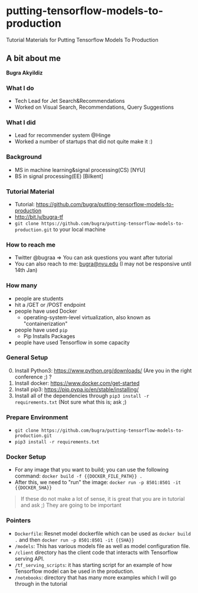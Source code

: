 # putting-tensorflow-models-to-production
Tutorial Materials for Putting Tensorflow Models To Production 

## A bit about me
**Bugra Akyildiz**

### What I do
- Tech Lead for Jet Search&Recommendations
- Worked on Visual Search, Recommendations, Query Suggestions

### What I did
- Lead for recommender system @Hinge
- Worked a number of startups that did not quite make it :) 

### Background
- MS in machine learning&signal processing(CS) [NYU]
- BS in signal processing(EE) [Bilkent]


### Tutorial Material
- Tutorial: https://github.com/bugra/putting-tensorflow-models-to-production 
- http://bit.ly/bugra-tf
- `git clone https://github.com/bugra/putting-tensorflow-models-to-production.git` to your local machine


### How to reach me
- Twitter @bugraa => You can ask questions you want after tutorial
- You can also reach to me: bugra@nyu.edu (I may not be responsive until 14th Jan)


### How many
- people are students
- hit a /GET or /POST endpoint
- people have used Docker
    - operating-system-level virtualization, also known as "containerization" 
- people have used `pip`
    - Pip Installs Packages
- people have used Tensorflow in some capacity


### General Setup
0. Install Python3: https://www.python.org/downloads/ (Are you in the right conference ;) ?
1. Install docker: https://www.docker.com/get-started
2. Install pip3: https://pip.pypa.io/en/stable/installing/
3. Install all of the dependencies through `pip3 install -r requirements.txt` (Not sure what this is; ask ;)


### Prepare Environment
- `git clone https://github.com/bugra/putting-tensorflow-models-to-production.git`
- `pip3 install -r requirements.txt`


### Docker Setup
- For any image that you want to build; you can use the following command: `docker build -f {{DOCKER_FILE_PATH}} .`
- After this, we need to "run" the image: `docker run -p 8501:8501 -it {{DOCKER_SHA}}`

> If these do not make a lot of sense, it is great that you are in tutorial and ask ;) They are going to be important


### Pointers
- `Dockerfile`: Resnet model dockerfile which can be used as `docker build .` and then `docker run -p 8501:8501 -it {{SHA}}`
- `/models`: This has various models file as well as model configuration file.
- `/client` directory has the client code that interacts with Tensorflow serving API.
- `/tf_serving_scripts`: it has starting script for an example of how Tensorflow model can be used in the production.
- `/notebooks`: directory that has many more examples which I will go through in the tutorial
